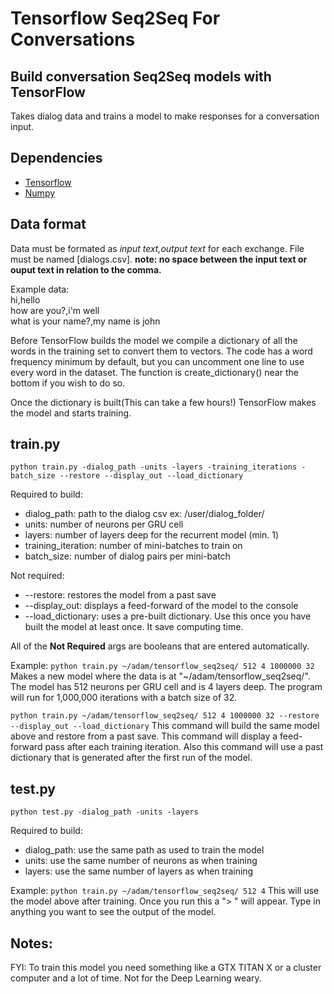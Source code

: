 # Tensorflow Seq2Seq For Conversations
## Build conversation Seq2Seq models with TensorFlow

Takes dialog data and trains a model to make responses for a conversation input.

## Dependencies 
* [Tensorflow](https://github.com/tensorflow/tensorflow)
* [Numpy](https://github.com/numpy/numpy)

## Data format
Data must be formated as *input text,output text* for each exchange. File must be named \[dialogs.csv\]. **note: no space between the input text or ouput text in relation to the comma.**

Example data:  
hi,hello  
how are you?,i'm well  
what is your name?,my name is john  

Before TensorFlow builds the model we compile a dictionary of all the words in the training set to convert them to vectors. The code has a word frequency minimum by default, but you can uncomment one line to use every word in the dataset. The function is create_dictionary() near the bottom if you wish to do so.

Once the dictionary is built(This can take a few hours!) TensorFlow makes the model and starts training.  

## train.py
`python train.py -dialog_path -units -layers -training_iterations -batch_size --restore --display_out --load_dictionary`

Required to build:
- dialog_path: path to the dialog csv ex: /user/dialog_folder/
- units: number of neurons per GRU cell
- layers: number of layers deep for the recurrent model (min. 1)
- training_iteration: number of mini-batches to train on
- batch_size: number of dialog pairs per mini-batch

Not required:
- --restore: restores the model from a past save
- --display_out: displays a feed-forward of the model to the console
- --load_dictionary: uses a pre-built dictionary. Use this once you have built the model at least once. It save computing time.

All of the **Not Required** args are booleans that are entered automatically.

Example:
`python train.py ~/adam/tensorflow_seq2seq/ 512 4 1000000 32`
Makes a new model where the data is at "~/adam/tensorflow_seq2seq/". The model has 512 neurons per GRU cell and is 4 layers deep. The program will run for 1,000,000 iterations with a batch size of 32. 

`python train.py ~/adam/tensorflow_seq2seq/ 512 4 1000000 32 --restore --display_out --load_dictionary`
This command will build the same model above and restore from a past save. This command will display a feed-forward pass after each training iteration. Also this command will use a past dictionary that is generated after the first run of the model. 

## test.py
`python test.py -dialog_path -units -layers`

Required to build:
- dialog_path: use the same path as used to train the model
- units: use the same number of neurons as when training
- layers: use the same number of layers as when training

Example:
`python train.py ~/adam/tensorflow_seq2seq/ 512 4`
This will use the model above after training. Once you run this a "> " will appear. Type in anything you want to see the output of the model. 


## Notes:  

FYI: To train this model you need something like a GTX TITAN X or a cluster computer and a lot of time. Not for the Deep Learning weary. 
